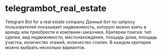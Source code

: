 # telegrambot_real_estate
Telegram Bot for a real estate company
Данный бот по запросу пользователей показывает недвижимость, которую можно взять в аренду или приобрести и компании-заказчика.
Критерии поиска: тип сделки, вид недвижимости, местонахождение, площадь дома, площадь участка, количество этажей, количество спален. В каждом критерии можно выбрать несколько вариантов.
